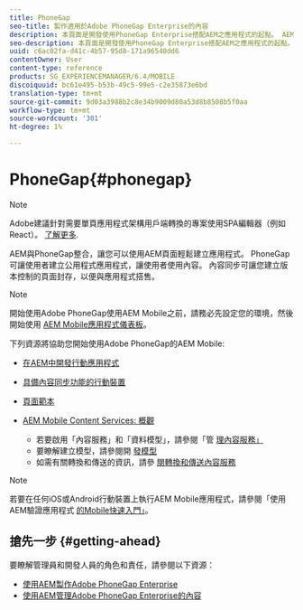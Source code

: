 ```yaml
---
title: PhoneGap
seo-title: 製作適用於Adobe PhoneGap Enterprise的內容
description: 本頁面是開發使用PhoneGap Enterprise搭配AEM之應用程式的起點。 AEM與PhoneGap整合，讓您可以使用AEM頁面輕鬆建立應用程式。 PhoneGap可讓使用者建立公用程式應用程式，讓使用者使用內容。
seo-description: 本頁面是開發使用PhoneGap Enterprise搭配AEM之應用程式的起點。 AEM與PhoneGap整合，讓您可以使用AEM頁面輕鬆建立應用程式。 PhoneGap可讓使用者建立公用程式應用程式，讓使用者使用內容。
uuid: c6ac02fa-d41c-4b57-95d8-171a96540dd6
contentOwner: User
content-type: reference
products: SG_EXPERIENCEMANAGER/6.4/MOBILE
discoiquuid: bc61e495-b53b-49c5-99e5-c2e35873e6bd
translation-type: tm+mt
source-git-commit: 9d03a3988b2c8e34b9009d80a53d8b8508b5f0aa
workflow-type: tm+mt
source-wordcount: '301'
ht-degree: 1%

---
```



# PhoneGap{#phonegap}

>[!NOTE]
>
>Adobe建議針對需要單頁應用程式架構用戶端轉換的專案使用SPA編輯器（例如React）。 [了解更多](/help/sites-developing/spa-overview.md).

AEM與PhoneGap整合，讓您可以使用AEM頁面輕鬆建立應用程式。 PhoneGap可讓使用者建立公用程式應用程式，讓使用者使用內容。 內容同步可讓您建立版本控制的頁面封存，以便與應用程式搭售。

>[!NOTE]
>
>開始使用Adobe PhoneGap使用AEM Mobile之前，請務必先設定您的環境，然後開始使用 [AEM Mobile應用程式儀表板](/help/mobile/phonegap-authoring-apps.md)。

下列資源將協助您開始使用Adobe PhoneGap的AEM Mobile:

* [在AEM中開發行動應用程式](/help/mobile/developing-mobile-applications.md)
* [具備內容同步功能的行動裝置](/help/mobile/phonegap-contentsync.md)
* [頁面範本](/help/mobile/phonegap-apps-arch-page-templates.md)

* [AEM Mobile Content Services: 概觀](/help/mobile/develop-content-as-a-service.md)

   * 若要啟用「內容服務」和「資料模型」，請參閱「管 [理內容服務」](/help/mobile/developing-content-services.md)
   * 要瞭解建立模型，請參閱開 [發模型](/help/mobile/administer-mobile-apps.md)
   * 如需有關轉換和傳送的資訊，請參 [閱轉換和傳送內容服務](/help/mobile/rendering-and-delivery.md)

>[!NOTE]
>
>若要在任何iOS或Android行動裝置上執行AEM Mobile應用程式，請參閱「使用AEM驗證應用程式 [的Mobile快速入門」](/help/mobile/phonegap-mobile-quickstart.md)。

## 搶先一步 {#getting-ahead}

要瞭解管理員和開發人員的角色和責任，請參閱以下資源：

* [使用AEM製作Adobe PhoneGap Enterprise](/help/mobile/phonegap.md)
* [使用AEM管理Adobe PhoneGap Enterprise的內容](/help/mobile/administer-phonegap.md)


